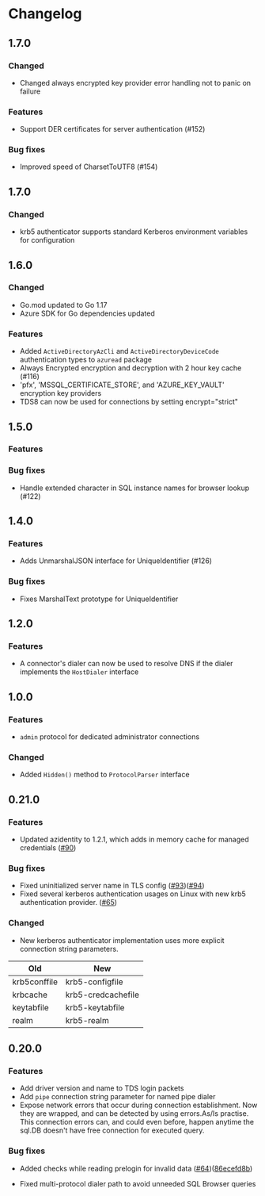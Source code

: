 # Changelog
## 1.7.0

### Changed

* Changed always encrypted key provider error handling not to panic on failure

### Features

* Support DER certificates for server authentication (#152)

### Bug fixes

* Improved speed of CharsetToUTF8 (#154)

## 1.7.0

### Changed

* krb5 authenticator supports standard Kerberos environment variables for configuration

## 1.6.0

### Changed

* Go.mod updated to Go 1.17
* Azure SDK for Go dependencies updated

### Features

* Added `ActiveDirectoryAzCli` and `ActiveDirectoryDeviceCode` authentication types to `azuread` package
* Always Encrypted encryption and decryption with 2 hour key cache (#116)
* 'pfx', 'MSSQL_CERTIFICATE_STORE', and 'AZURE_KEY_VAULT' encryption key providers
* TDS8 can now be used for connections by setting encrypt="strict"

## 1.5.0

### Features

### Bug fixes

* Handle extended character in SQL instance names for browser lookup (#122)

## 1.4.0

### Features

* Adds UnmarshalJSON interface for UniqueIdentifier (#126)

### Bug fixes

* Fixes MarshalText prototype for UniqueIdentifier

## 1.2.0

### Features

* A connector's dialer can now be used to resolve DNS if the dialer implements the `HostDialer` interface

## 1.0.0

### Features

* `admin` protocol for dedicated administrator connections

### Changed

* Added `Hidden()` method to `ProtocolParser` interface

## 0.21.0

### Features

* Updated azidentity to 1.2.1, which adds in memory cache for managed credentials ([#90](https://github.com/mikel-landa/go-mssqldb/pull/90))

### Bug fixes

* Fixed uninitialized server name in TLS config ([#93](https://github.com/mikel-landa/go-mssqldb/issues/93))([#94](https://github.com/mikel-landa/go-mssqldb/pull/94))
* Fixed several kerberos authentication usages on Linux with new krb5 authentication provider. ([#65](https://github.com/mikel-landa/go-mssqldb/pull/65))

### Changed

* New kerberos authenticator implementation uses more explicit connection string parameters.

| Old          | New                |
|--------------|--------------------|
| krb5conffile | krb5-configfile    |
| krbcache     | krb5-credcachefile |
| keytabfile   | krb5-keytabfile    |
| realm        | krb5-realm         |

## 0.20.0

### Features

* Add driver version and name to TDS login packets
* Add `pipe` connection string parameter for named pipe dialer
* Expose network errors that occur during connection establishment. Now they are
wrapped, and can be detected by using errors.As/Is practise. This connection
errors can, and could even before, happen anytime the sql.DB doesn't have free
connection for executed query.

### Bug fixes

* Added checks while reading prelogin for invalid data ([#64](https://github.com/mikel-landa/go-mssqldb/issues/64))([86ecefd8b](https://github.com/mikel-landa/go-mssqldb/commit/86ecefd8b57683aeb5ad9328066ee73fbccd62f5))

* Fixed multi-protocol dialer path to avoid unneeded SQL Browser queries

